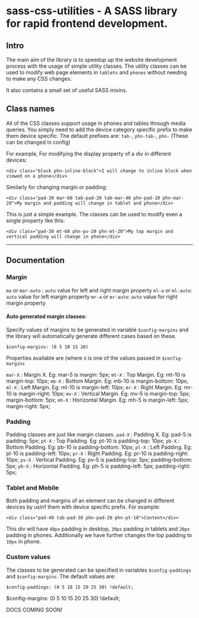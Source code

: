 sass-css-utilities - A SASS library for rapid frontend development.
==============

## Intro

The main aim of the library is to speedup up the website development process with the usage of simple utility classes.
The utility classes can be used to modify web page elements in `tablets` and `phones` without needing to make any CSS changes.

It also contains a small set of useful SASS mixins.

## Class names

All of the CSS classes support usage in phones and tables through media queries. You simply need to add the device category specific prefix to make them device specific. The default prefixes are: `tab-`, `phn-tab-`, `phn-` (These can be changed in config)

For example, For  modifying the display property of a div in different devices:

    <div class="block phn-inline-block">I will change to inline block when viewed on a phone</div>

Similarly for changing margin or padding:

    <div class="pad-30 mar-60 tab-pad-20 tab-mar-40 phn-pad-10 phn-mar-20">My margin and padding will change in tablet and phone</div>

This is just a simple example. The classes can be used to modify even a single property like this:

    <div class="pad-30 mt-60 phn-pv-20 phn-mt-20">My top margin and vertical padding will change in phone</div>


----------
## Documentation

### Margin
`ma` or `mar-auto` : `auto` value for left and right margin property
`ml-a` or `ml-auto`: `auto` value for left margin property
`mr-a` or `mr-auto`: `auto` value for right margin property

#### Auto generated margin classes:
Specify values of margins to be generated in variable `$config-margins` and the library will automatically generate different cases based on these. 

    $config-margins: (0 5 10 15 20)

Properties available are (where `X` is one of the values passed in `$config-margins`

`mar-X` : Margin X. Eg: mar-5 is margin: 5px;
`mt-X` : Top Margin. Eg: mt-10 is margin-top: 10px;
`mb-X` : Bottom Margin. Eg: mb-10 is margin-bottom: 10px;
`ml-X` : Left Margin. Eg: ml-10 is margin-left: 10px;
`mr-X` : Right Margin. Eg: mr-10 is margin-right: 10px;
`mv-X` : Vertical Margin. Eg: mv-5 is margin-top: 5px; margin-bottom: 5px;
`mh-X` : Horizontal Margin. Eg: mh-5 is margin-left: 5px; margin-right: 5px;

### Padding
Padding classes are just like margin classes.
`pad-X` : Padding X. Eg: pad-5 is padding: 5px;
`pt-X` : Top Padding. Eg: pt-10 is padding-top: 10px;
`pb-X` : Bottom Padding. Eg: pb-10 is padding-bottom: 10px;
`pl-X` : Left Padding. Eg: pl-10 is padding-left: 10px;
`pr-X` : Right Padding. Eg: pr-10 is padding-right: 10px;
`pv-X` : Vertical Padding. Eg: pv-5 is padding-top: 5px; padding-bottom: 5px;
`ph-X` : Horizontal Padding. Eg: ph-5 is padding-left: 5px; padding-right: 5px;

### Tablet and Mobile
Both padding and margins of an element can be changed in different devices by usinf them with device specific prefix. For example:

    <div class="pad-40 tab-pad-30 phn-pad-20 phn-pt-10">Content</div>
This div will have `40px` padding in desktop, `30px` padding in tablets and `20px` padding in phones. Additionally we have further changes the top padding to `10px` in phone.

### Custom values
The classes to be generated can be specified in variables `$config-paddings` and `$config-margins`. The default values are:

    $config-paddings: (0 5 10 15 20 25 30) !default;
$config-margins:  (0 5 10 15 20 25 30) !default;

DOCS COMING SOON!
